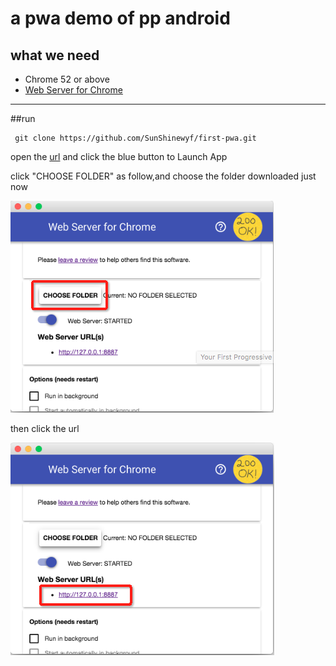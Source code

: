 # a pwa demo of pp android

## what we need
- Chrome 52 or above
- [Web Server for Chrome](https://chrome.google.com/webstore/detail/web-server-for-chrome/ofhbbkphhbklhfoeikjpcbhemlocgigb)

---

##run

```shell
 git clone https://github.com/SunShinewyf/first-pwa.git
```

open the [url](https://chrome.google.com/webstore/detail/web-server-for-chrome/ofhbbkphhbklhfoeikjpcbhemlocgigb?hl=en) and click the blue button to Launch App

click "CHOOSE FOLDER" as follow,and choose the folder downloaded just now


![image](https://github.com/SunShinewyf/first-pwa/raw/master/1.png)

then  click the url


![image](https://github.com/SunShinewyf/first-pwa/raw/master/2.png)